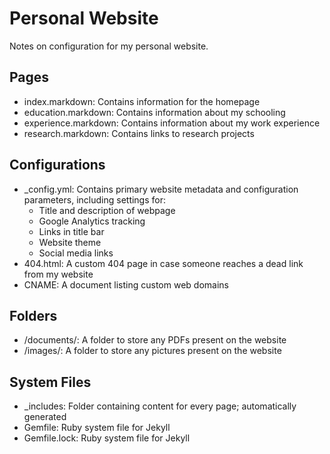 # Personal Website	

Notes on configuration for my personal website. 

## Pages
* index.markdown: Contains information for the homepage
* education.markdown: Contains information about my schooling
* experience.markdown: Contains information about my work experience
* research.markdown: Contains links to research projects

## Configurations
* \_config.yml: Contains primary website metadata and configuration parameters, including settings for:
    * Title and description of webpage
    * Google Analytics tracking
    * Links in title bar
    * Website theme
    * Social media links
* 404.html: A custom 404 page in case someone reaches a dead link from my website
* CNAME: A document listing custom web domains

## Folders
* /documents/: A folder to store any PDFs present on the website
* /images/: A folder to store any pictures present on the website

## System Files
* \_includes: Folder containing content for every page; automatically generated
* Gemfile: Ruby system file for Jekyll
* Gemfile.lock: Ruby system file for Jekyll
